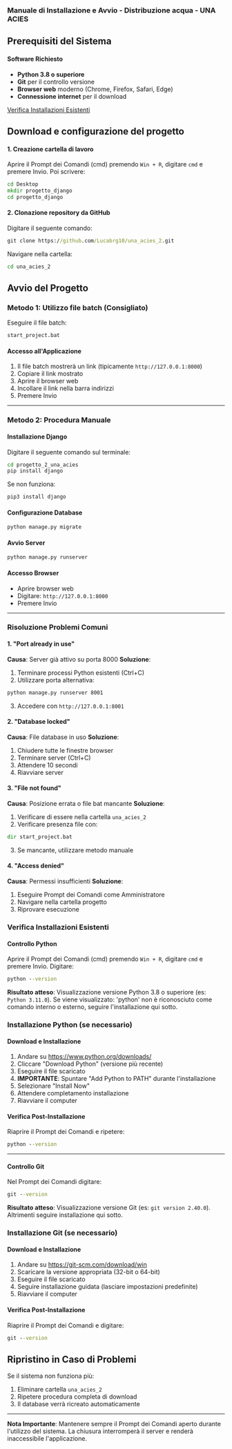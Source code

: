 ### Manuale di Installazione e Avvio - Distribuzione acqua - UNA ACIES

## Prerequisiti del Sistema

#### Software Richiesto
- **Python 3.8 o superiore**
- **Git** per il controllo versione
- **Browser web** moderno (Chrome, Firefox, Safari, Edge)
- **Connessione internet** per il download


[Verifica Installazioni Esistenti](#verifica-installazioni-esistenti)

## Download e configurazione del progetto

#### 1. Creazione cartella di lavoro
Aprire il Prompt dei Comandi (cmd) premendo `Win + R`, digitare `cmd` e premere Invio. Poi scrivere:
```cmd
cd Desktop
mkdir progetto_django
cd progetto_django
```

#### 2. Clonazione repository da GitHub
Digitare il seguente comando:
```cmd
git clone https://github.com/Lucabrg10/una_acies_2.git
```
Navigare nella cartella:
```cmd
cd una_acies_2
```
## Avvio del Progetto

### Metodo 1: Utilizzo file batch (Consigliato)

Eseguire il file batch:
```cmd
start_project.bat
```

#### Accesso all'Applicazione
1. Il file batch mostrerà un link (tipicamente `http://127.0.0.1:8000`)
2. Copiare il link mostrato
3. Aprire il browser web
4. Incollare il link nella barra indirizzi
5. Premere Invio
---
### Metodo 2: Procedura Manuale

#### Installazione Django
Digitare il seguente comando sul terminale:
```cmd
cd progetto_2_una_acies
pip install django
```
Se non funziona:
```cmd
pip3 install django
```

#### Configurazione Database
```cmd
python manage.py migrate
```

#### Avvio Server
```cmd
python manage.py runserver
```

#### Accesso Browser
- Aprire browser web
- Digitare: `http://127.0.0.1:8000`
- Premere Invio
---
### Risoluzione Problemi Comuni

#### 1. "Port already in use"
**Causa**: Server già attivo su porta 8000
**Soluzione**:
1. Terminare processi Python esistenti (Ctrl+C)
2. Utilizzare porta alternativa:
```cmd
python manage.py runserver 8001
```
3. Accedere con `http://127.0.0.1:8001`


#### 2. "Database locked"
**Causa**: File database in uso
**Soluzione**:
1. Chiudere tutte le finestre browser
2. Terminare server (Ctrl+C)
3. Attendere 10 secondi
4. Riavviare server


#### 3. "File not found"
**Causa**: Posizione errata o file bat mancante
**Soluzione**:
1. Verificare di essere nella cartella `una_acies_2`
2. Verificare presenza file con:
```cmd
dir start_project.bat
```
3. Se mancante, utilizzare metodo manuale

#### 4. "Access denied"
**Causa**: Permessi insufficienti
**Soluzione**:
1. Eseguire Prompt dei Comandi come Amministratore
2. Navigare nella cartella progetto
3. Riprovare esecuzione

### Verifica Installazioni Esistenti
#### Controllo Python
Aprire il Prompt dei Comandi (cmd) premendo `Win + R`, digitare `cmd` e premere Invio.
Digitare:
```cmd
python --version
```

**Risultato atteso**: Visualizzazione versione Python 3.8 o superiore (es: `Python 3.11.0`). Se viene visualizzato: 'python' non è riconosciuto come comando interno o esterno, seguire l'installazione qui sotto.
### Installazione Python (se necessario)

#### Download e Installazione
1. Andare su https://www.python.org/downloads/
2. Cliccare "Download Python" (versione più recente)
3. Eseguire il file scaricato
4. **IMPORTANTE**: Spuntare "Add Python to PATH" durante l'installazione
5. Selezionare "Install Now"
6. Attendere completamento installazione
7. Riavviare il computer

#### Verifica Post-Installazione
Riaprire il Prompt dei Comandi e ripetere:
```cmd
python --version
```
---
#### Controllo Git
Nel Prompt dei Comandi digitare:
```cmd
git --version
```

**Risultato atteso**: Visualizzazione versione Git (es: `git version 2.40.0`). Altrimenti seguire installazione qui sotto.
### Installazione Git (se necessario)

#### Download e Installazione
1. Andare su https://git-scm.com/download/win
2. Scaricare la versione appropriata (32-bit o 64-bit)
3. Eseguire il file scaricato
4. Seguire installazione guidata (lasciare impostazioni predefinite)
5. Riavviare il computer

#### Verifica Post-Installazione
Riaprire il Prompt dei Comandi e digitare:
```cmd
git --version
```

## Ripristino in Caso di Problemi
Se il sistema non funziona più:
1. Eliminare cartella `una_acies_2`
2. Ripetere procedura completa di download
3. Il database verrà ricreato automaticamente

---

**Nota Importante**: Mantenere sempre il Prompt dei Comandi aperto durante l'utilizzo del sistema. La chiusura interromperà il server e renderà inaccessibile l'applicazione.